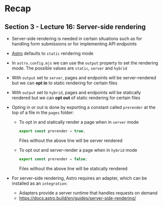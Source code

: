 # Recap

## Section 3 - Lecture 16: Server-side rendering

- Server-side rendering is needed in certain situations such as for handling form submissions or for implementing API endpoints
- [Astro](https://astro.build/) defaults to `static` rendering mode
- In `astro.config.mjs` we can use the `output` property to set the rendering mode. The possible values are `static`, `server` and `hybrid`
- With `output` set to `server`, pages and endpoints will be server-rendered but we can **opt in** to static rendering for certain files
- With `output` set to `hybrid`, pages and endpoints will be statically rendered but we can **opt out** of static rendering for certain files
- Opting in or out is done by exporting a constant called `prerender` at the top of a file in the `pages` folder:

  - To opt in and statically render a page when in `server` mode

    ```js
    export const prerender = true;
    ```

    Files without the above line will be server rendered

  - To opt out and server-render a page when in `hybrid` mode
    ```js
    export const prerender = false;
    ```
    Files without the above line will be statically rendered

- For server-side rendering, Astro requires an adapter, which can be installed as an `integration`:
  - Adapters provide a server runtime that handles requests on demand
  - https://docs.astro.build/en/guides/server-side-rendering/
